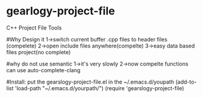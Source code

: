 # gearlogy-project-file
C++ Project File Tools

#Why Design it
    1->switch current buffer .cpp files to header files (compelete)
    2->open include files anywhere(compelte)
    3->easy data based files project(no complete)

#why do not use semantic
    1->it's very slowly
    2->now compelte functions can use auto-complete-clang


#Install:
    put the gearslogy-project-file.el in the ~/.emacs.d/youpath
    (add-to-list 'load-path "~/.emacs.d/yourpath/")
    (require 'gearslogy-project-file)
